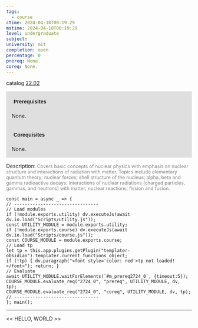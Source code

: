 ```yaml
---
tags:
  - course
ctime: 2024-04-18T00:19:29
mstime: 2024-04-18T00:19:29
level: undergraduate
subject: 
university: mit
completion: open
percentage: 0
prereq: None.
coreq: None.
---
```


catalog [22.02](http://student.mit.edu/catalog/m22a.html#22.02)

<span style="display: block; padding: 15px; background-color: rgb(100, 100, 100, 0.2);"><font id="m_prereq2724_0" style="display: block; font-family: Arial, sans-serif; font-weight: bold; padding: 5px">Prerequisites</font><br><span id="prereq2724_0">None.</span></span>
<span style="display: block; padding: 15px; background-color: rgb(100, 100, 100, 0.2);"><font id="m_coreq2724_0" style="display: block; font-family: Arial, sans-serif; font-weight: bold; padding: 5px">Corequisites</font><br><span id="coreq2724_0">None.</span></span>

<font style="">Description:</font>
<font style="color: grey; font-size: 0.8rem;">Covers basic concepts of nuclear physics with emphasis on nuclear structure and interactions of radiation with matter. Topics include elementary quantum theory; nuclear forces; shell structure of the nucleus; alpha, beta and gamma radioactive decays; interactions of nuclear radiations (charged particles, gammas, and neutrons) with matter; nuclear reactions; fission and fusion.</font>

```dataviewjs
const main = async _ => {
// --------------------------------
// Load modules
if (!module.exports.utility) dv.executeJs(await dv.io.load("Scripts/utility.js"));
const UTILITY_MODULE = module.exports.utility;
if (!module.exports.course) dv.executeJs(await dv.io.load("Scripts/course.js"));
const COURSE_MODULE = module.exports.course;
// Load tp
let tp = this.app.plugins.getPlugin("templater-obsidian").templater.current_functions_object;
if (!tp) { dv.paragraph("<font style='color: red'>tp not loaded!</font>"); return; }
// Evaluate
await UTILITY_MODULE.waitForElements(`#m_prereq2724_0`, {timeout:5});
COURSE_MODULE.evaluate_req("2724_0", "prereq", UTILITY_MODULE, dv, tp);
COURSE_MODULE.evaluate_req("2724_0", "coreq", UTILITY_MODULE, dv, tp);
// --------------------------------
}; main();
```

---

<< HELLO, WORLD >>
